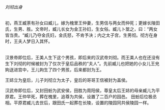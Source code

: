 ###### 刘彻出身
初，燕王臧荼有孙女曰臧儿，嫁为槐里王仲妻，生男信与两女而仲死；更嫁长陵田氏，生男、胜。文帝时，臧儿长女为金王孙妇，生女俗。臧儿卜筮之，曰：“两女皆当贵。“臧儿乃夺金氏妇，金氏怒，不肯予决；内之太子宫，生男彻。彻方在身时，王夫人梦日入其怀。
######




汉景帝即位后，王美人生下这个男孩，即后来的汉武帝刘彻。而王美人也在还没有生下刘彻的时候被封为了仅次于皇后品秩的“夫人”。先前臧儿也把她的小女儿王皃姁送进宫中，王儿姁生了四个男孩，后来都封为王。

王娡立为皇后，儿子刘彻立为太子，皇后的哥哥王信被封为盖侯。

汉武帝即位后，又封田蚡为武安侯，田胜为周阳侯，尊皇太后王娡的母亲臧儿为平原君。王仲早死，葬在槐里，追尊为共侯，设置了二百户的园邑。
田蚡后位极丞相。平原君臧儿去世后，跟田氏一起葬在长陵，设置的陵园同共侯陵园一样。